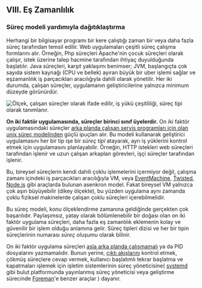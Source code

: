 ## VIII. Eş Zamanlılık

### Süreç modeli yardımıyla dağıtıklaştırma

Herhangi bir bilgisayar programı bir kere çalıştığı zaman bir veya daha fazla süreç tarafından temsil edilir. Web uygulamaları çeşitli süreç çalışma formlarını alır. Örneğin, Php süreçleri Apache'nin çocuk süreçleri olarak çalışır, istek üzerine talep hacmine tarafından ihtiyaç duyulduğunda başlatılır. Java süreçleri, karşıt yaklaşımı benimser; JVM, başlangıçta çok sayıda sistem kaynağı (CPU ve bellek) ayıran büyük bir uber işlemi sağlar ve eşzamanlılık iş parçacıkları aracılığıyla dahili olarak yönetilir. Her iki durumda, çalışan süreçler, uygulamanın geliştiricilerine yalnızca minimum düzeyde görünürdür.

![Ölçek, çalışan süreçler olarak ifade edilir, iş yükü çeşitliliği, süreç tipi olarak tanımlanır.](/images/process-types.png)

**On iki faktör uygulamasında, süreçler birinci sınıf üyelerdir.** On iki faktör uygulamasındaki süreçler [arka planda çalışan servis programları için olan unix süreç modelinden](https://adam.herokuapp.com/past/2011/5/9/applying_the_unix_process_model_to_web_apps/) güçlü ipuçları alır. Bu modeli kullanarak geliştirici uygulamasını her bir tip işe bir *süreç tipi* atayarak, ayrı iş yüklerini kontrol etmek için uygulamasını planlayabilir. Örneğin, HTTP istekleri web süreçleri tarafından işlenir ve uzun çalışan arkaplan görevleri, işçi süreçler tarafından işlenir.

Bu, bireysel süreçlerin kendi dahili çoklu işlemelerini içermiyor değil, çalışma zamanı içindeki iş parçacıkları aracılığıyla VM, veya [EventMachine](https://github.com/eventmachine/eventmachine), [Twisted](http://twistedmatrix.com/trac/), [Node.js](http://nodejs.org/) gibi araçlarda bulunan asenkron model. Fakat bireysel VM yalnızca çok aşırı büyüyebilir (dikey ölçekte), bu yüzden uygulama aynı zamanda çoklu fiziksel makinelerde çalışan çoklu süreçleri içerebilmelidir.

Bu süreç modeli, konu ölçeklendirme zamanına geldiğinde gerçekten çok başarılıdır. Paylaşımsız, yatay olarak bölümlenebilir bir doğası olan on iki faktör uygulama süreçleri, daha fazla eş zamanlılık eklemenin kolay ve güvenilir bir işlem olduğu anlamına gelir. Süreç tipleri dizisi ve her bir tipin süreçlerinin numarası *süreç oluşumu* olarak bilinir.

On iki faktör uygulama süreçleri [asla arka planda çalışmamalı](http://dustin.github.com/2010/02/28/running-processes.html) ya da PID dosyalarını yazmamalıdır. Bunun yerine, [çıktı akışlarını](./logs) kontrol etmek, çökmüş süreçlere cevap vermek, kullanıcı başlatımlı tekrar başlatma ve kapatmaları işlemek için işletim sistemlerinin süreç yöneticisine( [systemd](https://www.freedesktop.org/wiki/Software/systemd/) gibi bulut platformunda yayınlanmış süreç yöneticisi veya geliştirme sürecinde [Foreman](http://blog.daviddollar.org/2011/05/06/introducing-foreman.html)'e benzer araçlar ) dayanır.
